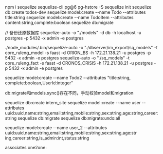 npm i sequelize sequelize-cli  pg@6 pg-hstore -S
sequelize init
sequelize db:create todos-dev
sequelize model:create --name Todo --attributes title:string
sequelize model:create --name TodoItem --attributes content:string,complete:boolean
sequelize db:migrate


// 备份还原数据库
sequelize-auto -o "./models" -d db -h localhost -u postgres -p 5432 -x admin -e postgres


./node_modules/.bin/sequelize-auto -o "./dbserver/im_export/sq_models" -t core_ruleng_model -s faast -d ORION_BS -h 172.21.138.21 -u postgres -p 5432 -x admin -e postgres
sequelize-auto -o "./sq_models" -t core_ruleng_fact -s faast -d CRONOS_CRISIS -h 172.21.138.21 -u postgres -p 5432 -x admin -e postgres



sequelize model:create --name Todo2 --attributes "title:string, complete:boolean,UserId:integer"

db:migrate和models.sync()存在不同，手动校验model和migration





sequelize db:create intern_site
sequelize model:create --name user --attributes uuid:uuid,name:string,email:string,mobile:string,sex:string,age:string,career:string
sequelize db:migrate
sequelize db:migrate:undo:all


sequelize model:create --name user_2 --attributes uuid:uuid,name:string,email:string,mobile:string,sex:string,age:str
ing,career:string,is_admin:int,status:string



associates
one2one:
